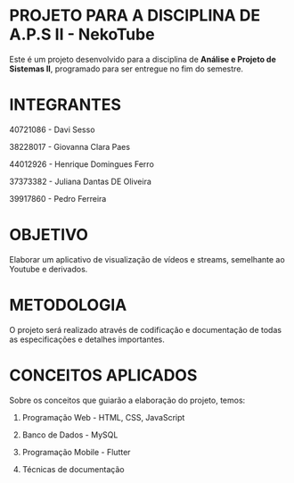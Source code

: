 # PROJETO PARA A DISCIPLINA DE A.P.S II - NekoTube

Este é um projeto desenvolvido para a disciplina de **Análise e Projeto de Sistemas II**, programado para ser entregue no fim do semestre.

# INTEGRANTES

40721086 - Davi Sesso

38228017 - Giovanna Clara Paes

44012926 - Henrique Domingues Ferro

37373382 - Juliana Dantas DE Oliveira

39917860 - Pedro Ferreira

# OBJETIVO

Elaborar um aplicativo de visualização de vídeos e streams, semelhante ao Youtube e derivados.

# METODOLOGIA

O projeto será realizado através de codificação e documentação de todas as especificações e detalhes importantes.

# CONCEITOS APLICADOS

Sobre os conceitos que guiarão a elaboração do projeto, temos:

1. Programação Web - HTML, CSS, JavaScript

2. Banco de Dados - MySQL

3. Programação Mobile - Flutter

4. Técnicas de documentação

